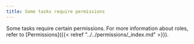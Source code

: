 ```yaml
---
title: Some tasks require permissions
---
```


Some tasks require certain permissions. For more information about roles, refer to [Permissions]({{< relref "../../permissions/_index.md" >}}).